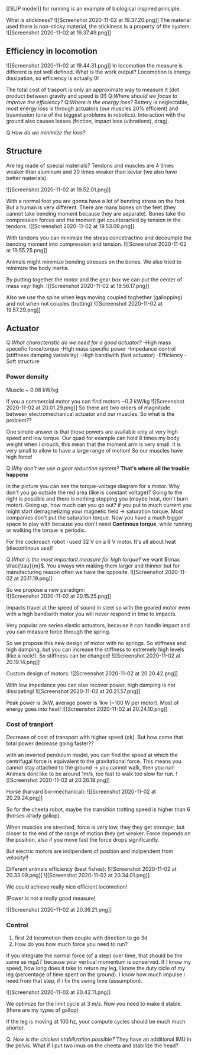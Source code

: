 [[SLIP model]] for running is an example of biological inspired principle. 

What is stickiness?
![[Screenshot 2020-11-02 at 19.37.20.png]]
The material used there is non-sticky material, the stickiness is a property of the system. 
![[Screenshot 2020-11-02 at 19.37.49.png]]

## Efficiency in locomotion
![[Screenshot 2020-11-02 at 19.44.31.png]]
In locomotion the measure is different is not well defined. What is the work output?
Locomotion is energy dissipation, so efficiency is actually 0!

The total cost of trasport is only an approximate way to measure it (dot product between gravity and speed is 0!)
Q:*Where should we focus to improve the efficiency?*
Q:*Where is the energy loss?*
Battery is neglectable, most energy loss is through actuators (our muscles 20% efficient) and trasmission (one of the biggest problems in robotics). Interaction with the ground also causes losses (friction, impact loss (vibrations), drag).

Q:*How do we minimize the loss?*

## Structure 
Are leg made of special materials?
Tendons and muscles are 4 times weaker than aluminum and 20 times weaker than kevlar (we also have better materials). 

![[Screenshot 2020-11-02 at 19.52.01.png]]

With a normal foot you are gonna have a lot of bending stress on the foot. But a human is very different. There are many bones on the feet (they cannot take bending moment because they are separate). Bones take the compression forces and the moment get counteracted by tension in the tendons. 
![[Screenshot 2020-11-02 at 19.53.09.png]]

With tendons you can minimize the stress concetractino and decoumple the bending moment into compression and tension.
![[Screenshot 2020-11-02 at 19.55.25.png]]

Animals might minimize bending stresses on the bones. 
We also tried to minimize the body inertia. 

By putting together the motor and the gear box we can put the center of mass veyr high. 
![[Screenshot 2020-11-02 at 19.56.17.png]]

Also we use the spine when legs moving coupled toghether (gallopping) and not when not couples (trotting)
![[Screenshot 2020-11-02 at 19.57.29.png]]

## Actuator 
Q:*What characteristic do we need for a good actuator?*
-High mass specefic force/torque
-High mass specific power
-Impedance control (stiffness damping variability)
-High bandiwith (fast actuator)
-Efficiency
-Soft structure 

### Power density 
Muscle ~ 0.08 kW/kg

If you a commercial motor you can find motors ~0.3 kW/kg
![[Screenshot 2020-11-02 at 20.01.29.png]]
So there are two orders of magnitude between electromechanical actuator and our muscles. So what is the problem??

One simple answer is that those powers are available only at very high speed and low torque.
Our quad for example can hold 8 times my body weight when i crouch, this mean that the moment arm is very small. It is very small to allow to have a large range of motion! So our muscles have high force!

Q:*Why don't we use a gear reduction system?*
**That's where all the trouble happens**

In the picture you can see the torque-voltage diagram for a motor. Why don't you go outside the red area (like is constant voltage)? Going to the right is possible and there is nothing stopping you (maybe heat, don't burn motor). 
Going up, how much can you go out? if you put to much current you might start demagnetizing your magnetic field -> saturation torque. 
Most companies don't put the saturation torque. Now you have a much bigger space to play with because you don't need **Continous torque**, while running or walking the torque is periodic. 

For the cockroach robot i used 32 V on a 6 V motor. It's all about heat (discontinous use)!

Q:*What is the most important measure for high torque?*
we want $\max \frac{\tau}{m}$. You always win making them larger and thinner but for manufacturing reason often we have the opposite.
![[Screenshot 2020-11-02 at 20.11.19.png]]

So we propose a new paradigm:  
![[Screenshot 2020-11-02 at 20.15.25.png]]
 
 Impacts travel at the speed of sound in steel so with the geared motor even with a high bandiwith motor you will never respond in time to impacts. 
 
 Very popular are series elastic actuators, because it can handle impact and you can measure force through the spring. 
 
 So we propose this new design of motor with no springs. So stiffness and high damping, but you can increase the stiffness to extremely high levels (like a rock!). So stiffness can be changed!
  ![[Screenshot 2020-11-02 at 20.19.14.png]]

Custom design of motors:
![[Screenshot 2020-11-02 at 20.20.42.png]]

With low impedance you can also recover power, high damping is not dissipating!
![[Screenshot 2020-11-02 at 20.21.57.png]]

Peak power is 3kW, average power is 1kw (~100 W per motor). Most of energy goes into heat!
![[Screenshot 2020-11-02 at 20.24.10.png]]

### Cost of tranport  
Decrease of cost of transport with higher speed (ok). But how come that total power decrease going faster??

with an inverted pendulum model, you can find the speed at which the centrifugal force is equivalent to the gravitational force. This means you cannot stay attached to the ground -> you cannot walk, then you run!
Animals dont like to be around 1m/s, too fast to walk too slow for run. 
 ![[Screenshot 2020-11-02 at 20.26.18.png]]
 
 Horse (harvard bio-mechanical):
 ![[Screenshot 2020-11-02 at 20.29.24.png]]
 
 So for the cheeta robot, maybe the transition trotting speed is higher than 6 (horses alrady gallop). 
 
 When muscles are streched, force is very low, they they get stronger, but closer to the end of the range of motion they get weaker. Force depends on the position, also if you move fast the force drops significantly. 
 
But electric motors are indipendent of position and indipendent from velocity!!

Different animals efficiency (best fishes): 
![[Screenshot 2020-11-02 at 20.33.09.png]]
![[Screenshot 2020-11-02 at 20.34.01.png]]

We could achieve really nice efficient locomotion!

(Power is not a really good measure)

![[Screenshot 2020-11-02 at 20.36.21.png]]

### Control 
1. first 2d locomotion then couple with direction to go 3d
2. How do you how much force you need to run? 

If you integrate the normal force (of a step) over time, that should be the same as $mg\Delta T$ because your vertical momentum is conserved. If I know my speed, how long does it take to return my leg, I know the duty cicle of my leg (percentage of time spent on the ground). I know how much impulse i need from that step, if i fix the swing time (assumption). 

![[Screenshot 2020-11-02 at 20.42.11.png]]

We optimize for the limit cycle at 3 m/s. Now you need to make it stable. 
(there are my types of gallop)

If the leg is moving at 100 hz, your compute cycles should be much much shorter. 

Q: *How is the chicken stabilization possible?*
They have an additional IMU in the pelvis. What if I put two imus on the cheeta and stabilize the head?